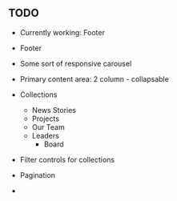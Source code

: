 
## TODO

* Currently working: Footer

* Footer
* Some sort of responsive carousel
* Primary content area: 2 column - collapsable
* Collections
  * News Stories
  * Projects
  * Our Team
  * Leaders
    * Board
* Filter controls for collections
* Pagination
* 